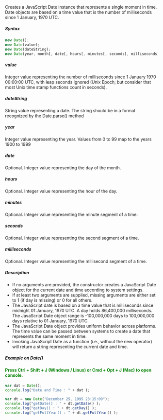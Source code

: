 <p>Creates a JavaScript Date instance that represents a single moment in time. Date objects are based on a time value that is the number of milliseconds since 1 January, 1970 UTC.</p>
<h5>Syntax</h5>

```javascript
new Date();
new Date(value);
new Date(dateString);
new Date(year, month[, date[, hours[, minutes[, seconds[, milliseconds]]]]]);
```

<h5>value</h5>
<p>Integer value representing the number of milliseconds since 1 January 1970 00:00:00 UTC, with leap seconds ignored (Unix Epoch; but consider that most Unix time stamp functions count in seconds).</p>
<h5>dateString</h5>
<p>String value representing a date. The string should be in a format recognized by the Date.parse() method</p>
<h5>year</h5>
<p>Integer value representing the year. Values from 0 to 99 map to the years 1900 to 1999</p>
<h5>date</h5>
<p>Optional. Integer value representing the day of the month.</p>
<h5>hours</h5>
<p>Optional. Integer value representing the hour of the day.</p>
<h5>minutes</h5>
<p>Optional. Integer value representing the minute segment of a time.</p>
<h5>seconds</h5>
<p>Optional. Integer value representing the second segment of a time.</p>
<h5>milliseconds</h5>
<p>Optional. Integer value representing the millisecond segment of a time.</p>
<h5>Description</h5>
<ul>
	<li>If no arguments are provided, the constructor creates a JavaScript Date object for the current date and time according to system settings.</li>
	<li>If at least two arguments are supplied, missing arguments are either set to 1 (if day is missing) or 0 for all others.</li>
	<li>The JavaScript date is based on a time value that is milliseconds since midnight 01 January, 1970 UTC. A day holds 86,400,000 milliseconds. The JavaScript Date object range is -100,000,000 days to 100,000,000 days relative to 01 January, 1970 UTC.</li>
	<li>The JavaScript Date object provides uniform behavior across platforms. The time value can be passed between systems to create a date that represents the same moment in time.</li>
	<li>Invoking JavaScript Date as a function (i.e., without the new operator) will return a string representing the current date and time.</li>
</ul>

<h5>Example on Date()</h5>

<h4 style="color:green;">Press Ctrl + Shift + J (Windows / Linux) or Cmd + Opt + J (Mac) to open console. </h4>
<!--try with different assignment operators like a ^= b, a |= b, a &= b etc. -->

```javascript
var dat = Date();
console.log("Date and Time : " + dat );
	
var dt = new Date("December 25, 1995 23:15:00");
console.log("getDate() : " + dt.getDate() );
console.log("getDay() : " + dt.getDay() );
console.log("getFullYear() : " + dt.getFullYear() ); 
```

<!--
@CODE_START@@HTML@<script type="text/javascript">
var dt = Date();
document.write("Date and Time : " + dt ); 
</script>@CODE_END@  
<div class="min-height-50" id="jsDateCode1"><button type="button"  class="cws-button border-radius bt-color-3 pull-right" ng-click="tryYourSelf('jsDateCode1','js')">Try Yourself</button></div>
<div class="output-panel"> 
<p>Date and Time : Tue Jan 31 2017 18:13:47 GMT+0530 (India Standard Time)</p>
</div>
<h5>Example on getDate()</h5>
@CODE_START@@HTML@<script type="text/javascript">
var dt = new Date("December 25, 1995 23:15:00");
document.write("getDate() : " + dt.getDate() ); 
</script>@CODE_END@  
<div class="min-height-50" id="jsDateCode2"><button type="button"  class="cws-button border-radius bt-color-3 pull-right" ng-click="tryYourSelf('jsDateCode2','js')">Try Yourself</button></div>
<div class="output-panel"> 
<p>getDate() : 25</p>
</div>
<h5>Example on getDay()</h5>
@CODE_START@@HTML@ <script type="text/javascript">
var dt = new Date("December 25, 1995 23:15:00");
document.write("getDay() : " + dt.getDay() ); 
</script>@CODE_END@  
<div class="min-height-50" id="jsDateCode3"><button type="button"  class="cws-button border-radius bt-color-3 pull-right" ng-click="tryYourSelf('jsDateCode3','js')">Try Yourself</button></div>
<div class="output-panel"> 
<p>getDay() : 1</p>
</div>
<h5>Example on getFullYear()</h5>
@CODE_START@@HTML@<script type="text/javascript">
var dt = new Date("December 25, 1995 23:15:00");
document.write("getFullYear() : " + dt.getFullYear() ); 
</script>@CODE_END@  
<div class="min-height-50" id="jsDateCode4"><button type="button"  class="cws-button border-radius bt-color-3 pull-right" ng-click="tryYourSelf('jsDateCode4','js')">Try Yourself</button></div>
<div class="output-panel"> 
<p>getFullYear() : 1995 </p>
</div>
<h5>Example on setDate()</h5>
@CODE_START@@HTML@<script type="text/javascript">
var dt = new Date( "Aug 28, 2008 23:30:00" );
dt.setDate( 24 );
document.write( dt );
</script>@CODE_END@  
<div class="min-height-50" id="jsDateCode5"><button type="button"  class="cws-button border-radius bt-color-3 pull-right" ng-click="tryYourSelf('jsDateCode5','js')">Try Yourself</button></div>
<div class="output-panel"> 
<p>Sun Aug 24 2008 23:30:00 GMT+0530 (India Standard Time) </p>
</div>

<h5>Example on setFullYear()</h5>
@CODE_START@@HTML@  <script type="text/javascript">
var dt = new Date( "Aug 28, 2008 23:30:00" );
dt.setFullYear( 2000 );
document.write( dt );
</script>@CODE_END@  
<div class="min-height-50" id="jsDateCode5"><button type="button"  class="cws-button border-radius bt-color-3 pull-right" ng-click="tryYourSelf('jsDateCode5','js')">Try Yourself</button></div>
<div class="output-panel"> 
<p>Mon Aug 28 2000 23:30:00 GMT+0530 (India Standard Time)</p>
</div>

<h5>Example on setMonth()</h5>
@CODE_START@@HTML@<script type="text/javascript">
var dt = new Date( "Aug 28, 2008 23:30:00" );
dt.setMonth( 2 );
document.write( dt );
</script>@CODE_END@  
<div class="min-height-50" id="jsDateCode6"><button type="button"  class="cws-button border-radius bt-color-3 pull-right" ng-click="tryYourSelf('jsDateCode6','js')">Try Yourself</button></div>
<div class="output-panel"> 
<p>Fri Mar 28 2008 23:30:00 GMT+0530 (India Standard Time)</p>
</div>

-->


